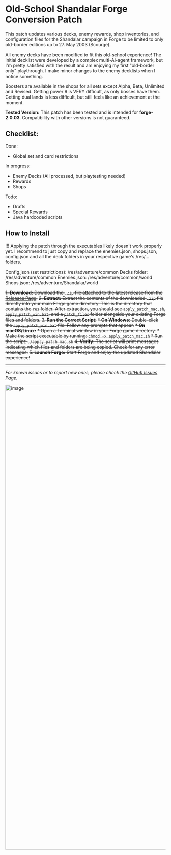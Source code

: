 # Old-School Shandalar Forge Conversion Patch

This patch updates various decks, enemy rewards, shop inventories, and configuration files for the Shandalar campaign in Forge to be limited to only old-border editions up to 27. May 2003 (Scourge).

All enemy decks have been modified to fit this old-school experience! The initial decklist were developed by a complex multi-AI-agent framework, but I'm pretty satisfied with the result and am enjoying my first "old-border only" playthrough. I make minor changes to the enemy decklists when I notice something.

Boosters are available in the shops for all sets except Alpha, Beta, Unlimited and Revised. Getting power 9 is VERY difficult, as only bosses have them. Getting dual lands is less difficult, but still feels like an achievement at the moment.

**Tested Version:** This patch has been tested and is intended for **forge-2.0.03**. Compatibility with other versions is not guaranteed.

## Checklist:

Done:
- Global set and card restrictions

In progress: 
- Enemy Decks (All processed, but playtesting needed)
- Rewards
- Shops

Todo:
- Drafts
- Special Rewards
- Java hardcoded scripts

## How to Install

!!! Applying the patch through the executables likely doesn't work properly yet. I recommend to just copy and replace the enemies.json, shops.json, config.json and all the deck folders in your respective game's /res/... folders.

Config.json (set restrictions): /res/adventure/common
Decks folder: /res/adventure/common
Enemies.json: /res/adventure/common/world
Shops.json: /res/adventure/Shandalar/world

~~1.  **Download:** Download the `.zip` file attached to the latest release from the [Releases Page](https://github.com/vanja-ivancevic/Old-School-Forge/releases).~~
~~2.  **Extract:** Extract the contents of the downloaded `.zip` file directly into your main Forge game directory. This is the directory that contains the `res` folder. After extraction, you should see `apply_patch_mac.sh`, `apply_patch_win.bat`, and a `patch_files` folder alongside your existing Forge files and folders.~~
~~3.  **Run the Correct Script:**~~
~~*   **On Windows:** Double-click the `apply_patch_win.bat` file. Follow any prompts that appear.~~
~~*   **On macOS/Linux:**~~
~~*   Open a Terminal window in your Forge game directory.~~
~~*   Make the script executable by running: `chmod +x apply_patch_mac.sh`~~
~~*   Run the script: `./apply_patch_mac.sh`~~
~~4.  **Verify:** The script will print messages indicating which files and folders are being copied. Check for any error messages.~~
~~5.  **Launch Forge:** Start Forge and enjoy the updated Shandalar experience!~~


---

*For known issues or to report new ones, please check the [GitHub Issues Page](/https://github.com/vanja-ivancevic/Old-School-Forge/issues/).*

<img width="1457" alt="image" src="https://github.com/user-attachments/assets/7b7837fa-3fba-49d4-b8df-9b9d2b4c1c59" />
